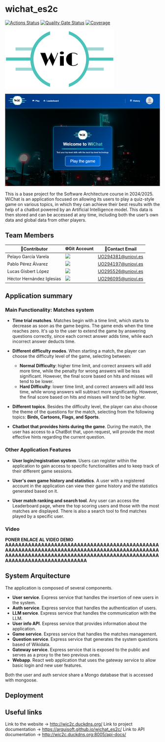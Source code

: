 # wichat_es2c
 
[![Actions Status](https://github.com/arquisoft/wichat_es2c/workflows/CI%20for%20wichat_es2c/badge.svg)](https://github.com/arquisoft/wichat_es2c/actions)
[![Quality Gate Status](https://sonarcloud.io/api/project_badges/measure?project=Arquisoft_wichat_es2c&metric=alert_status)](https://sonarcloud.io/summary/new_code?id=Arquisoft_wichat_es2c)
[![Coverage](https://sonarcloud.io/api/project_badges/measure?project=Arquisoft_wichat_es2c&metric=coverage)](https://sonarcloud.io/summary/new_code?id=Arquisoft_wichat_es2c)

[![Logo](/webapp/public/wiChatLogos/LogoWichat2_192.png)](http://wic2c.duckdns.org/)

<div align="center">
<img src="/webapp/public/homePicture.png" height="300">
</div>

This is a base project for the Software Architecture course in 2024/2025.
WiChat is an application focused on allowing its users to play a quiz-style game on various topics, in which they can achieve their best results with the help of a chatbot powered by an Artificial Intelligence model. This data is then stored and can be accessed at any time, including both the user’s own data and global data from other players.

## Team Members
👤Contributor | 🌐Git Account | 📧Contact Email
-- | -- | --
Pelayo García Varela | <a href="https://github.com/ElPandaP"><img src="https://img.shields.io/badge/Pelayo_García-green"></a> | UO294381@uniovi.es
Pablo Pérez Álvarez | <a href="https://github.com/latiose"><img src="https://img.shields.io/badge/Pablo_Pérez-red"></a> | UO294197@uniovi.es
Lucas Gisbert López | <a href="https://github.com/LucasGisb"><img src="https://img.shields.io/badge/Lucas_Gisbert-blue"></a> | UO295526@uniovi.es
Héctor Hernández Iglesias | <a href="https://github.com/HernandezIglesiasHector"><img src="https://img.shields.io/badge/Héctor_Hernández-purple"></a> | UO296095@uniovi.es

## Application summary

### Main Functionality: Matches system

- **Time trial matches**. Matches begin with a time limit, which starts to decrease as soon as the game begins. The game ends when the time reaches zero. It's up to the user to extend the game by answering questions correctly, since each correct answer adds time, while each incorrect answer deducts time.

- **Different difficulty modes**. When starting a match, the player can choose the difficulty level of the game, selecting between:
  - **Normal Difficulty**: higher time limit, and correct answers will add more time, while the penalty for wrong answers will be less significant. However, the final score based on hits and misses will tend to be lower.
  - **Hard Difficulty**: lower time limit, and correct answers will add less time, while wrong answers will subtract more significantly. However, the final score based on hits and misses will tend to be higher.

- **Different topics**. Besides the difficulty level, the player can also choose the theme of the questions for the match, selecting from the following topics: **Birds, Cartoons, Flags, and Sports**.

- **Chatbot that provides hints during the game**. During the match, the user has access to a ChatBot that, upon request, will provide the most effective hints regarding the current question.


### Other Application Features

- **User login/registration system**. Users can register within the application to gain access to specific functionalities and to keep track of their different game sessions.

- **User's own game history and statistics**. A user with a registered account in the application can view their game history and the statistics generated based on it.

- **User match ranking and search tool**. Any user can access the Leaderboard page, where the top scoring users and those with the most matches are displayed. There is also a search tool to find matches played by a specific user.


### Video

**PONER ENLACE AL VIDEO DEMO AAAAAAAAAAAAAAAAAAAAAAAAAAAAAAAAAAAAAAAAAAAAAAAAAAAAAAAAAAAAAAAAAAAAAAAAAAAAAAAAAAAAAAAAAAAAAAAAAAAAAAAAAAAAAAAAAAAAAAAAAAAAAAAAAAAAAAAAAAAAAAAAAAAAAAAAAAAAAAAAAAAAAA**

## System Arquitecture

The application is composed of several components.

- **User service**. Express service that handles the insertion of new users in the system.
- **Auth service**. Express service that handles the authentication of users.
- **LLM service**. Express service that handles the communication with the LLM.
- **User info API**. Express service that provides information about the application.
- **Game service**. Express service that handles the matches management.
- **Question service**. Express service that generates the system questions based of Wikidata.
- **Gateway service**. Express service that is exposed to the public and serves as a proxy to the two previous ones.
- **Webapp**. React web application that uses the gateway service to allow basic login and new user features.

Both the user and auth service share a Mongo database that is accessed with mongoose.

## Deployment


## Useful links
Link to the website -> http://wic2c.duckdns.org/
Link to project documentation -> https://arquisoft.github.io/wichat_es2c/
Link to API documentation -> http://wic2c.duckdns.org:8005/api-docs/
